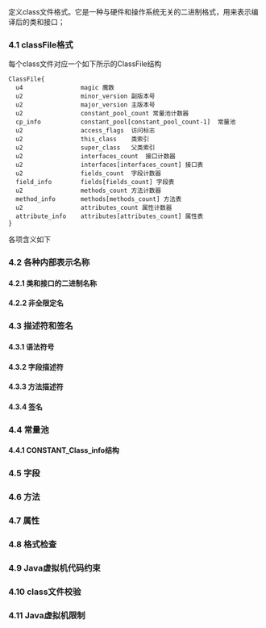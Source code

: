 定义class文件格式。它是一种与硬件和操作系统无关的二进制格式，用来表示编译后的类和接口；
### 4.1 classFile格式
每个class文件对应一个如下所示的ClassFile结构
```
ClassFile{
  u4                magic 魔数
  u2                minor_version 副版本号
  u2                major_version 主版本号
  u2                constant_pool_count 常量池计数器
  cp_info           constant_pool[constant_pool_count-1]  常量池
  u2                access_flags  访问标志
  u2                this_class    类索引
  u2                super_class   父类索引
  u2                interfaces_count  接口计数器
  u2                interfaces[interfaces_count] 接口表
  u2                fields_count  字段计数器
  field_info        fields[fields_count] 字段表
  u2                methods_count 方法计数器
  method_info       methods[methods_count] 方法表
  u2                attributes_count 属性计数器
  attribute_info    attributes[attributes_count] 属性表
}
```
各项含义如下

### 4.2 各种内部表示名称

#### 4.2.1 类和接口的二进制名称

#### 4.2.2 非全限定名

### 4.3 描述符和签名

#### 4.3.1 语法符号
#### 4.3.2 字段描述符
#### 4.3.3 方法描述符
#### 4.3.4 签名

### 4.4 常量池
#### 4.4.1 CONSTANT_Class_info结构

### 4.5 字段

### 4.6 方法

### 4.7 属性

### 4.8 格式检查

### 4.9 Java虚拟机代码约束

### 4.10 **class文件校验**

### 4.11 Java虚拟机限制
